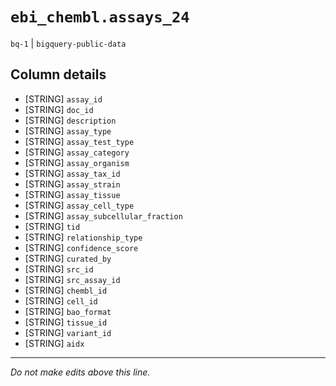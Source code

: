 # `ebi_chembl.assays_24`
`bq-1` | `bigquery-public-data`

## Column details
* [STRING]    `assay_id`
* [STRING]    `doc_id`
* [STRING]    `description`
* [STRING]    `assay_type`
* [STRING]    `assay_test_type`
* [STRING]    `assay_category`
* [STRING]    `assay_organism`
* [STRING]    `assay_tax_id`
* [STRING]    `assay_strain`
* [STRING]    `assay_tissue`
* [STRING]    `assay_cell_type`
* [STRING]    `assay_subcellular_fraction`
* [STRING]    `tid`
* [STRING]    `relationship_type`
* [STRING]    `confidence_score`
* [STRING]    `curated_by`
* [STRING]    `src_id`
* [STRING]    `src_assay_id`
* [STRING]    `chembl_id`
* [STRING]    `cell_id`
* [STRING]    `bao_format`
* [STRING]    `tissue_id`
* [STRING]    `variant_id`
* [STRING]    `aidx`

-------------------------------------------------------------------------------
*Do not make edits above this line.*
